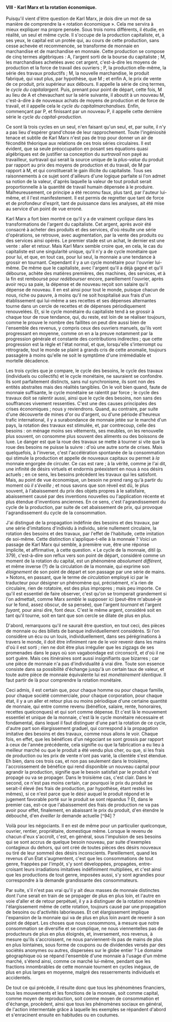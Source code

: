 #### VIII - Karl Marx et la rotation économique.

Puisqu'il vient d'être question de Karl Marx, je dois dire un mot de sa manière de comprendre la « rotation économique ». Cela me servira à mieux expliquer ma propre pensée. Sous trois noms différents, il étudie, en réalité, un seul et même cycle. Il s'occupe de la production capitaliste, et, à ses yeux, le capital est un protée qui, au cours de cette production, sans cesse achevée et recommencée, se transforme de monnaie en marchandise et de marchandise en monnaie. Cette production se compose de cinq termes algébriques : A, l'argent sorti de la bourse du capitaliste ; M, les marchandises achetées avec cet argent, c'est-à-dire les moyens de production et la force de travail des ouvriers ; P, la production elle-même, la série des travaux productifs ; M, la nouvelle marchandise, le produit fabriqué, qui vaut plus, par hypothèse, que M ; et enfin A, le prix de vente de ce produit, prix supérieur aux débours. Il appelle la série de cinq termes, le _cycle du capitalargent._ Puis, prenant pour point de départ, cette fois, M au lieu de A et chevauchant sur la série suivante, il aboutit à un nouveau M, c'est-à-dire à de nouveaux achats de moyens de production et de force de travail, et il appelle cela le _cycle du capitalmarchandises._ Enfin, commençant par P, et finissant par un nouveau P, il appelle cette dernière série le _cycle du capital-production._

Ce sont là trois cycles en un seul, n'en faisant qu'un seul, et, par suite, il n'y a pas lieu d'espérer grand'chose de leur rapprochement. Toute l'ingéniosité tenace et subtile de Karl Marx n'est pas de trop pour donner un air de fécondité théorique aux relations de ces trois séries circulaires. Il est évident, que sa seule préoccupation en posant ses équations quasi algébriques est de justifier sa conception du _surtravail_ non payé au travailleur, surtravail qui serait la source unique de la _plus-value_ du produit par rapport au prix des moyens de production et du travail, de M par rapport à M, et qui constituerait le gain illicite du capitaliste. Tous ses raisonnements à ce sujet sont d'ailleurs d'une logique parfaite si l'on admet sa notion de la valeur, d'après laquelle la valeur de tout produit serait proportionnelle à la quantité de travail humain dépensée à le produire. Malheureusement, ce principe a été reconnu faux, plus tard, par l'auteur lui-même, et il l'est manifestement. Il est permis de regretter que tant de force et de profondeur d'esprit, tant de puissance dans les analyses, ait été mise au service d'un point de vue erroné.

Karl Marx a fort bien montré ce qu'il y a de vraiment _cyclique_ dans les transformations de l'argent du capitaliste. Cet argent, après avoir été consacré à acheter des produits et des services, d'où résulte une série d'opérations, se retrouve, avec augmentation, par la vente des produits ou des services ainsi opérés. Le premier stade est un achat, le dernier est une vente : aller et retour. Mais Karl Marx semble croire que, en cela, le cas du capitaliste est une singularité unique, qu'il n'y a de cycle monétaire que pour lui, et que, en tout cas, pour lui seul, la monnaie a une tendance à grossir en tournant. Cependant il y a un cycle monétaire pour l'ouvrier lui-même. De même que le capitaliste, avec l'argent qu'il a déjà gagné et qu'il débourse, achète des matières premières, des machines, des services, et à la fin est remboursé pour _redébourser_ encore, pareillement l'ouvrier, après avoir reçu sa paie, la dépense et de nouveau reçoit son salaire qu'il dépense de nouveau. Il en est ainsi pour tout le monde, puisque chacun de nous, riche ou pauvre, à moins qu'il ne soit hospitalisé aux frais d'un établissement qui lui-même a ses recettes et ses dépenses alternantes tourne dans un cercle de recettes et de dépenses périodiquement renouvelées. Et, si le cycle monétaire du capitaliste tend à se grossir à chaque tour de roue tendance, qui, du reste, est loin de se réaliser toujours, comme le prouve le nombre des faillites on peut dire aussi bien de l'ensemble des revenus, y compris ceux des ouvriers manuels, qu'ils vont progressant en moyenne, comme on en a la preuve notamment par la progression générale et constante des contributions indirectes ; que cette progression est la règle et l'état normal, et que, lorsqu'elle s'interrompt ou rétrograde, tout le monde se plaint à grands cris de cette anomalie, toujours passagère à moins qu'elle ne soit le symptôme d'une irrémédiable et mortelle décadence.

Les trois cycles que je compare, le cycle des besoins, le cycle des travaux (individuels ou collectifs) et le cycle monétaire, ne sauraient se confondre. Ils sont parfaitement distincts, sans nul synchronisme, ils sont non des entités abstraites mais des réalités tangibles. On le voit bien quand, faute de monnaie suffisante, le cycle monétaire se ralentit par force ; le cycle des travaux doit se ralentir aussi, ainsi que le cycle des besoins, non sans des souffrances vivement ressenties. C'est une des causes principales des crises économiques ; nous y reviendrons. Quand, au contraire, par suite d'une découverte de mines d'or ou d'argent, ou d'une période d'heureux trafic international, il y a surabondance de monnaie jetée sur le marché d'un pays, la rotation des travaux est stimulée, et, par contrecoup, celle des besoins : on ménage moins ses vêtements, ses meubles, on les renouvelle plus souvent, on consomme plus souvent des aliments ou des boissons de luxe. Le danger est que la roue des travaux se mette à tourner si vite que la roue des besoins ne puisse la suivre : d'où une autre sorte de crises. Mais quelquefois, à l'inverse, c'est l'accélération spontanée de la consommation qui stimule la production et appelle de nouveaux capitaux ou permet à _la_ monnaie engorgée de circuler. Ce cas est rare ; à la vérité, comme je l'ai dit, une infinité de désirs virtuels et endormis préexistent en nous à nos désirs actuels ; en ce sens, les besoins précèdent les travaux qui les satisfont. Mais, au point de vue économique, un besoin ne prend rang qu'à partir du moment où _il s'éveille ;_ et nous savons que son réveil est dû, le plus souvent, à l'abaissement du prix des objets propres à le satisfaire, abaissement causé par des inventions nouvelles ou l'application récente et plus étendue d'inventions anciennes. En ce sens, c'est l'agrandissement du cycle de la production, par suite de cet abaissement de prix, qui provoque l'agrandissement du cycle de la consommation.

J'ai distingué de la propagation indéfinie des besoins et des travaux, par une série d'imitations d'individu à individu, série nullement circulaire, la rotation des besoins et des travaux, par l'effet de l'habitude, cette imitation de soi-même. Cette distinction s'applique-t-elle à la monnaie ? Voici un passage de Karl Marx qui semble, à première vue, être une réponse implicite, et affirmative, à cette question. « Le cycle de la monnaie, ditil (p. 379), c'est-à-dire son reflux vers son point de départ, considéré comme un moment de la rotation du capital, est un phénomène _absolument différent,_ et même inverse (?) de la circulation de la monnaie, qui exprime son _éloignement_ de son point de départ et son passage par une série de mains. » Notons, en passant, que le terme de _circulation_ employé ici par le traducteur pour désigner un phénomène qui, précisément, n'a rien de circulaire, rien de rotatoire, est des plus impropres ; mais peu importe. Ce qu'il est essentiel de faire observer, c'est qu'on se tromperait grandement si l'on admettait, comme Marx _semble_ le supposer ici (peut-être m'abusé-je sur le fond, assez obscur, de sa pensée), que l'argent _tournant_ et l'argent _fuyant,_ pour ainsi dire, font deux. C'est le même argent, considéré soit en tant qu'il tourne, soit en tant que son cercle se dilate de plus en plus.

D'abord, remarquons qu'il ne saurait être question, en tout ceci, des pièces de monnaie ou des billets de banque individuellement considérés. Si l'on considère un écu ou un louis, individuellement, dans ses pérégrinations à travers le monde, il doit être infiniment rare de le voir revenir dans les mains d'où il est sorti ; rien ne doit être plus irrégulier que les zigzags de ses promenades dans le pays où son vagabondage est circonscrit, et d'où il ne sort guère. Mais ces itinéraires sont aussi insignifiants que bizarres ; car une pièce de monnaie n'a pas d'individualité à vrai dire. Toute son essence consiste dans sa possibilité d'échange jusqu'à un certain taux de valeur, et toute autre pièce de monnaie équivalente lui est _monétairement identique._ Il faut partir de là pour comprendre la rotation monétaire.

Ceci admis, il est certain que, pour chaque homme ou pour chaque famille, pour chaque société commerciale, pour chaque corporation, pour chaque état, il y a un aller et retour plus ou moins périodique d'une certaine quantité de monnaie, qui entre comme revenu (bénéfice, salaire, rente, honoraires, recettes quelconques) et qui sort comme dépense. Et c'est là le mouvement essentiel et unique de la monnaie, c'est là le cycle monétaire nécessaire et fondamental, dans lequel il faut distinguer d'une part la rotation de ce cycle, d'autre part son élargissement graduel, qui correspond à la propagation imitative des besoins et des travaux, comme nous allons le voir. Chaque fois, en effet, que les bénéfices d'un négociant se sont grossis par rapport à ceux de l'année précédente, cela signifie ou que la fabrication a eu lieu à meilleur marché ou que le produit a été vendu plus cher, ou que, si les frais de production ou les prix de vente n'ont pas varié, la clientèle s'est étendue. Eh bien, dans ces trois cas, et non pas seulement dans le troisième, l'accroissement de bénéfice qui rend disponible un nouveau capital pour agrandir la production, signifie que le besoin satisfait par le produit s'est propagé ou va se propager. Dans le troisième cas, c'est clair. Dans le second, ce n'est pas moins certain, car pourquoi le prix du produit se serait-il élevé (les frais de production, par hypothèse, étant restés les mêmes), si ce n'est parce que le désir auquel le produit répond et le jugement favorable porté sur le produit se sont répandus ? Et, dans le premier cas, est-ce que l'abaissement des frais de production ne va pas avoir pour effet, finalement, en abaissant le prix du produit, d'en étendre le débouché, d'en _éveiller la_ demande actuelle [^94] ?

Voilà pour les négociants. Il en est de même pour un particulier quelconque, ouvrier, rentier, propriétaire, domestique même. Lorsque le revenu de chacun d'eux s'accroît, c'est, en général, sous l'impulsion de ses besoins qui se sont accrus de quelque besoin nouveau, par suite d'exemples contagieux du dehors, qui ont créé de toutes pièces des désirs nouveaux ou tiré de leur sommeil des désirs inconscients. Pareillement, quand les revenus d'un État s'augmentent, c'est que les consommations de tout genre, frappées par l'impôt, s'y sont développées, propagées, entre-croisant leurs irradiations imitatives indéfiniment multipliées, et c'est ainsi que les productions de tout genre, imposées aussi, s'y sont agrandies pour correspondre à la demande grandissante des consommateurs.

Par suite, s'il n'est pas vrai qu'il y ait deux masses de monnaie distinctes dont l'une serait en train de se propager de plus en plus loin, et l'autre en voie d'aller et de retour perpétuel, il y a à distinguer de la rotation monétaire l'élargissement même de cette rotation, toujours causé par une propagation de besoins ou d'activités laborieuses. Et cet élargissement implique l'expansion de la monnaie qui va de plus en plus loin avant de revenir à son point de départ. Les choses que nous consommons, à mesure que notre consommation se diversifie et se complique, ne nous viennentelles pas de producteurs de plus en plus éloignés, et, inversement, nos revenus, à mesure qu'ils s'accroissent, ne nous parviennent-ils pas de mains de plus en plus lointaines, sous forme de coupons ou de dividendes versés par des sociétés anonymes ou autres, dispersées sur le globe entier ? Le domaine géographique où se répand l'ensemble d'une monnaie à l'usage d'un même marché, s'étend ainsi, comme ce marché lui-même, pendant que les fractions innombrables de cette monnaie tournent en cycles inégaux, de plus en plus larges en moyenne, malgré des resserrements individuels et accidentels.

De tout ce qui précède, il résulte donc que tous les phénomènes financiers, tous les mouvements et les fonctions de la monnaie, soit comme capital, comme moyen de reproduction, soit comme moyen de consommation et d'échange, procèdent, ainsi que tous les phénomènes sociaux en général, de l'action intermentale grâce à laquelle les exemples se répandent d'abord et s'enracinent ensuite en habitudes ou en coutumes.
